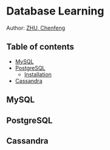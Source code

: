 Database Learning
=================

Author: [ZHU, Chenfeng](http://about.me/zhuchenfeng)

## Table of contents

* [MySQL](#mysql)
* [PostgreSQL](#postgresql)
  * [Installation](#installation)
* [Cassandra](#cassandra)


## MySQL


## PostgreSQL


## Cassandra


